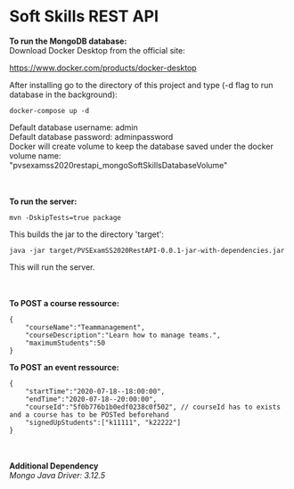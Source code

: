 # Soft Skills REST API #


__To run the MongoDB database:__\
Download Docker Desktop from the official site:

https://www.docker.com/products/docker-desktop

After installing go to the directory of this project and type (-d flag to run database in the background):

```docker-compose up -d```

Default database username: admin\
Default database password: adminpassword\
Docker will create volume to keep the database saved under the docker volume name:\
"pvsexamss2020restapi_mongoSoftSkillsDatabaseVolume"

\
\
__To run the server:__

```mvn -DskipTests=true package```

This builds the jar to the directory 'target':

```java -jar target/PVSExamSS2020RestAPI-0.0.1-jar-with-dependencies.jar```

This will run the server.

\
\
__To POST a course ressource:__
```
{
    "courseName":"Teammanagement",
    "courseDescription":"Learn how to manage teams.",
    "maximumStudents":50
}
```

__To POST an event ressource:__
```
{
    "startTime":"2020-07-18--18:00:00",
    "endTime":"2020-07-18--20:00:00",
    "courseId":"5f0b776b1b0edf0238c0f502", // courseId has to exists and a course has to be POSTed beforehand
    "signedUpStudents":["k11111", "k22222"]
}
```
\
\
__Additional Dependency__\
_Mongo Java Driver: 3.12.5_



